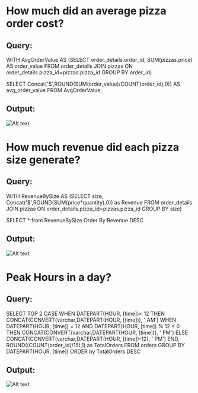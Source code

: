 
# How much did an average pizza order cost?

## Query: 

WITH AvgOrderValue AS (SELECT  order_details.order_id, SUM(pizzas.price) AS order_value
	  FROM order_details JOIN pizzas ON order_details.pizza_id=pizzas.pizza_id
	  GROUP BY order_id)

SELECT Concat('$',ROUND(SUM(order_value)/COUNT(order_id),0)) AS avg_order_value
FROM AvgOrderValue;

## Output:

![Alt text](url "https://github.com/shriyagoti/SQL-Portfolio-Project/blob/main/PlatoPizzaAnalysisSQL/assets/AvgOrder.jpg")



# How much revenue did each pizza size generate?

## Query:

WITH RevenueBySize AS (SELECT size, Concat('$',ROUND(SUM(price*quantity),0)) as Revenue
FROM order_details JOIN pizzas ON order_details.pizza_id=pizzas.pizza_id
GROUP BY size)

SELECT *
from RevenueBySize
Order By Revenue DESC

## Output:

![Alt text](url "RevenueBySize")



# Peak Hours in a day?

## Query:

SELECT TOP 2 CASE
   WHEN DATEPART(HOUR, [time])< 12 THEN CONCAT(CONVERT(varchar,DATEPART(HOUR, [time])), ' AM')
   WHEN DATEPART(HOUR, [time]) = 12 AND DATEPART(HOUR, [time]) % 12 = 0  THEN CONCAT(CONVERT(varchar,DATEPART(HOUR, [time])), ' PM')
   ELSE CONCAT(CONVERT(varchar,DATEPART(HOUR, [time])-12), ' PM')
   END,
   ROUND((COUNT(order_id)/15),1) as TotalOrders
FROM orders
GROUP BY DATEPART(HOUR, [time])
ORDER by TotalOrders DESC

## Output:

![Alt text](url "PeakHour")



